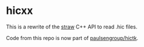 <!--
Copyright (C) 2023 Roberto Rossini <roberros@uio.no>

SPDX-License-Identifier: MIT
-->

# hicxx

This is a rewrite of the [straw](https://github.com/aidenlab/straw) C++ API to read .hic files.

Code from this repo is now part of [paulsengroup/hictk](https://github.com/paulsengroup/hictk).
